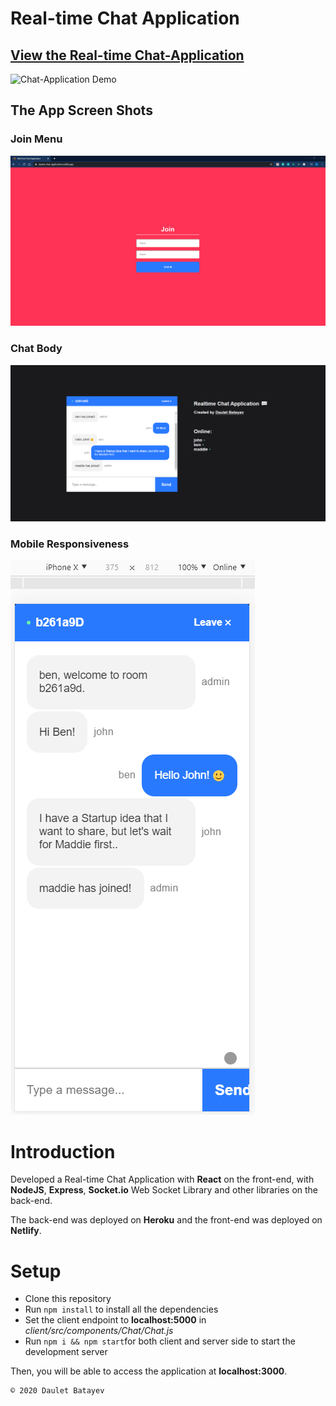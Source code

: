 # Real-time Chat Application

## [View the Real-time Chat-Application](https://daulet-chat-application.netlify.app/)

![Chat-Application Demo](demonstration/demo.gif)

## The App Screen Shots
### Join Menu
![Join View](demonstration/join.png)

### Chat Body
![Chat View](demonstration/chat.png)

### Mobile Responsiveness
<div style="align:center"><img src="demonstration/iPhoneX-view.png" /></div>

# Introduction

Developed a Real-time Chat Application with **React** on the front-end, with **NodeJS**, **Express**, **Socket.io** Web Socket Library and other libraries on the back-end.

The back-end was deployed on **Heroku** and the front-end was deployed on **Netlify**.


# Setup

- Clone this repository
- Run `npm install` to install all the dependencies
- Set the client endpoint to **localhost:5000** in *client/src/components/Chat/Chat.js*
- Run `npm i && npm start`for both client and server side to start the development server

Then, you will be able to access the application at **localhost:3000**.


	© 2020 Daulet Batayev
